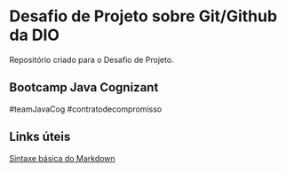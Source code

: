 # Desafio de Projeto sobre Git/Github da DIO
Repositório criado para o Desafio de Projeto.

## Bootcamp Java Cognizant
#teamJavaCog
#contratodecompromisso

## Links úteis
[Sintaxe básica do Markdown](https://www.markdownguide.org/basic-syntax/)
